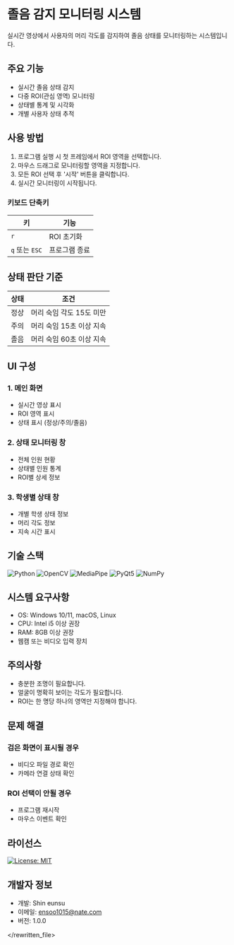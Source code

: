 # 졸음 감지 모니터링 시스템

실시간 영상에서 사용자의 머리 각도를 감지하여 졸음 상태를 모니터링하는 시스템입니다.

## 주요 기능
- 실시간 졸음 상태 감지
- 다중 ROI(관심 영역) 모니터링
- 상태별 통계 및 시각화
- 개별 사용자 상태 추적

## 사용 방법
1. 프로그램 실행 시 첫 프레임에서 ROI 영역을 선택합니다.
2. 마우스 드래그로 모니터링할 영역을 지정합니다.
3. 모든 ROI 선택 후 '시작' 버튼을 클릭합니다.
4. 실시간 모니터링이 시작됩니다.

### 키보드 단축키
| 키 | 기능 |
|---|---|
| `r` | ROI 초기화 |
| `q` 또는 `ESC` | 프로그램 종료 |

## 상태 판단 기준
| 상태 | 조건 |
|---|---|
| 정상 | 머리 숙임 각도 15도 미만 |
| 주의 | 머리 숙임 15초 이상 지속 |
| 졸음 | 머리 숙임 60초 이상 지속 |

## UI 구성
### 1. 메인 화면
- 실시간 영상 표시
- ROI 영역 표시
- 상태 표시 (정상/주의/졸음)

### 2. 상태 모니터링 창
- 전체 인원 현황
- 상태별 인원 통계
- ROI별 상세 정보

### 3. 학생별 상태 창
- 개별 학생 상태 정보
- 머리 각도 정보
- 지속 시간 표시

## 기술 스택
![Python](https://img.shields.io/badge/Python-3.8+-blue)
![OpenCV](https://img.shields.io/badge/OpenCV-latest-green)
![MediaPipe](https://img.shields.io/badge/MediaPipe-latest-red)
![PyQt5](https://img.shields.io/badge/PyQt5-latest-yellow)
![NumPy](https://img.shields.io/badge/NumPy-latest-blue)

## 시스템 요구사항
- OS: Windows 10/11, macOS, Linux
- CPU: Intel i5 이상 권장
- RAM: 8GB 이상 권장
- 웹캠 또는 비디오 입력 장치

## 주의사항
- 충분한 조명이 필요합니다.
- 얼굴이 명확히 보이는 각도가 필요합니다.
- ROI는 한 명당 하나의 영역만 지정해야 합니다.

## 문제 해결
### 검은 화면이 표시될 경우
- 비디오 파일 경로 확인
- 카메라 연결 상태 확인

### ROI 선택이 안될 경우
- 프로그램 재시작
- 마우스 이벤트 확인

## 라이선스
[![License: MIT](https://img.shields.io/badge/License-MIT-yellow.svg)](https://opensource.org/licenses/MIT)

## 개발자 정보
- 개발: Shin eunsu
- 이메일: ensoo1015@nate.com
- 버전: 1.0.0

</rewritten_file>
